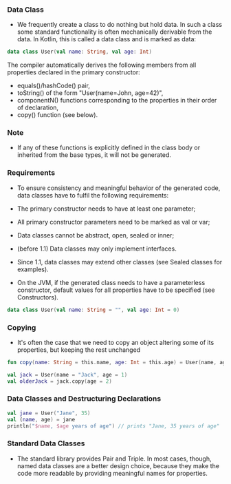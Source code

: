### Data Class

- We frequently create a class to do nothing but hold data. In such a class some standard functionality is often mechanically derivable from the data. In Kotlin, this is called a data class and is marked as data:
```kotlin
data class User(val name: String, val age: Int)
```
The compiler automatically derives the following members from all properties declared in the primary constructor:

- equals()/hashCode() pair,
- toString() of the form "User(name=John, age=42)",
- componentN() functions corresponding to the properties in their order of declaration,
- copy() function (see below).

### Note
- If any of these functions is explicitly defined in the class body or inherited from the base types, it will not be generated.

### Requirements
- To ensure consistency and meaningful behavior of the generated code, data classes have to fulfil the following requirements:

- The primary constructor needs to have at least one parameter;
- All primary constructor parameters need to be marked as val or var;
- Data classes cannot be abstract, open, sealed or inner;
- (before 1.1) Data classes may only implement interfaces.
- Since 1.1, data classes may extend other classes (see Sealed classes for examples).
- On the JVM, if the generated class needs to have a parameterless constructor, default values for all properties have to be specified (see Constructors).
```kotlin
data class User(val name: String = "", val age: Int = 0)
```

### Copying
- It's often the case that we need to copy an object altering some of its properties, but keeping the rest unchanged
```kotlin
fun copy(name: String = this.name, age: Int = this.age) = User(name, age)

val jack = User(name = "Jack", age = 1)
val olderJack = jack.copy(age = 2)
```

### Data Classes and Destructuring Declarations
```kotlin
val jane = User("Jane", 35) 
val (name, age) = jane
println("$name, $age years of age") // prints "Jane, 35 years of age"
```

### Standard Data Classes
- The standard library provides Pair and Triple. In most cases, though, named data classes are a better design choice, because they make the code more readable by providing meaningful names for properties.
